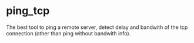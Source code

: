 # ping_tcp

The best tool to ping a remote server, detect delay and bandwith of the tcp connection (other than ping without bandwith info).

